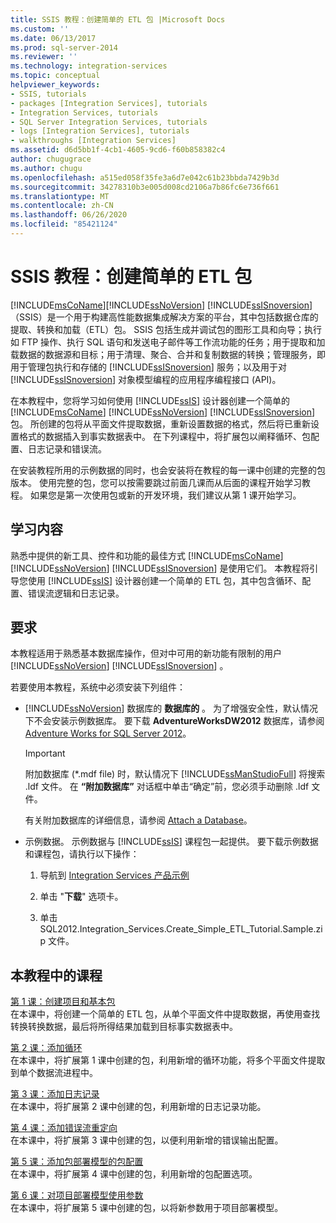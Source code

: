 ```yaml
---
title: SSIS 教程：创建简单的 ETL 包 |Microsoft Docs
ms.custom: ''
ms.date: 06/13/2017
ms.prod: sql-server-2014
ms.reviewer: ''
ms.technology: integration-services
ms.topic: conceptual
helpviewer_keywords:
- SSIS, tutorials
- packages [Integration Services], tutorials
- Integration Services, tutorials
- SQL Server Integration Services, tutorials
- logs [Integration Services], tutorials
- walkthroughs [Integration Services]
ms.assetid: d6d5bb1f-4cb1-4605-9cd6-f60b858382c4
author: chugugrace
ms.author: chugu
ms.openlocfilehash: a515ed058f35fe3a6d7e042c61b23bbda7429b3d
ms.sourcegitcommit: 34278310b3e005d008cd2106a7b86fc6e736f661
ms.translationtype: MT
ms.contentlocale: zh-CN
ms.lasthandoff: 06/26/2020
ms.locfileid: "85421124"
---
```

# <a name="ssis-tutorial-creating-a-simple-etl-package"></a>SSIS 教程：创建简单的 ETL 包
  [!INCLUDE[msCoName](../includes/msconame-md.md)][!INCLUDE[ssNoVersion](../includes/ssnoversion-md.md)] [!INCLUDE[ssISnoversion](../includes/ssisnoversion-md.md)] （SSIS）是一个用于构建高性能数据集成解决方案的平台，其中包括数据仓库的提取、转换和加载（ETL）包。 SSIS 包括生成并调试包的图形工具和向导；执行如 FTP 操作、执行 SQL 语句和发送电子邮件等工作流功能的任务；用于提取和加载数据的数据源和目标；用于清理、聚合、合并和复制数据的转换；管理服务，即用于管理包执行和存储的 [!INCLUDE[ssISnoversion](../includes/ssisnoversion-md.md)] 服务；以及用于对 [!INCLUDE[ssISnoversion](../includes/ssisnoversion-md.md)] 对象模型编程的应用程序编程接口 (API)。  
  
 在本教程中，您将学习如何使用 [!INCLUDE[ssIS](../includes/ssis-md.md)] 设计器创建一个简单的 [!INCLUDE[msCoName](../includes/msconame-md.md)] [!INCLUDE[ssNoVersion](../includes/ssnoversion-md.md)] [!INCLUDE[ssISnoversion](../includes/ssisnoversion-md.md)] 包。 所创建的包将从平面文件提取数据，重新设置数据的格式，然后将已重新设置格式的数据插入到事实数据表中。 在下列课程中，将扩展包以阐释循环、包配置、日志记录和错误流。  
  
 在安装教程所用的示例数据的同时，也会安装将在教程的每一课中创建的完整的包版本。 使用完整的包，您可以按需要跳过前面几课而从后面的课程开始学习教程。 如果您是第一次使用包或新的开发环境，我们建议从第 1 课开始学习。  
  
## <a name="what-you-will-learn"></a>学习内容  
 熟悉中提供的新工具、控件和功能的最佳方式 [!INCLUDE[msCoName](../includes/msconame-md.md)] [!INCLUDE[ssNoVersion](../includes/ssnoversion-md.md)] [!INCLUDE[ssISnoversion](../includes/ssisnoversion-md.md)] 是使用它们。 本教程将引导您使用 [!INCLUDE[ssIS](../includes/ssis-md.md)] 设计器创建一个简单的 ETL 包，其中包含循环、配置、错误流逻辑和日志记录。  
  
## <a name="requirements"></a>要求  
 本教程适用于熟悉基本数据库操作，但对中可用的新功能有限制的用户 [!INCLUDE[ssNoVersion](../includes/ssnoversion-md.md)] [!INCLUDE[ssISnoversion](../includes/ssisnoversion-md.md)] 。  
  
 若要使用本教程，系统中必须安装下列组件：  
  
-   [!INCLUDE[ssNoVersion](../includes/ssnoversion-md.md)] 数据库的 **数据库的** 。 为了增强安全性，默认情况下不会安装示例数据库。 要下载 **AdventureWorksDW2012** 数据库，请参阅 [Adventure Works for SQL Server 2012](https://go.microsoft.com/fwlink/?LinkId=275026)。  
  
    > [!IMPORTANT]  
    >  附加数据库 (\*.mdf file) 时，默认情况下 [!INCLUDE[ssManStudioFull](../includes/ssmanstudiofull-md.md)] 将搜索 .ldf 文件。 在 **“附加数据库”** 对话框中单击“确定”前，您必须手动删除 .ldf 文件。  
    >   
    >  有关附加数据库的详细信息，请参阅 [Attach a Database](../relational-databases/databases/attach-a-database.md)。  
  
-   示例数据。 示例数据与 [!INCLUDE[ssIS](../includes/ssis-md.md)] 课程包一起提供。 要下载示例数据和课程包，请执行以下操作：  
  
    1.  导航到 [Integration Services 产品示例](https://go.microsoft.com/fwlink/?LinkId=275027)  
  
    2.  单击 "**下载**" 选项卡。  
  
    3.  单击 SQL2012.Integration_Services.Create_Simple_ETL_Tutorial.Sample.zip 文件。  
  
## <a name="lessons-in-this-tutorial"></a>本教程中的课程  
 [第 1 课：创建项目和基本包](lesson-1-create-a-project-and-basic-package-with-ssis.md)  
 在本课中，将创建一个简单的 ETL 包，从单个平面文件中提取数据，再使用查找转换转换数据，最后将所得结果加载到目标事实数据表中。  
  
 [第 2 课：添加循环](lesson-2-adding-looping-with-ssis.md)  
 在本课中，将扩展第 1 课中创建的包，利用新增的循环功能，将多个平面文件提取到单个数据流进程中。  
  
 [第 3 课：添加日志记录](lesson-3-add-logging-with-ssis.md)  
 在本课中，将扩展第 2 课中创建的包，利用新增的日志记录功能。  
  
 [第 4 课：添加错误流重定向](lesson-4-add-error-flow-redirection-with-ssis.md)  
 在本课中，将扩展第 3 课中创建的包，以便利用新增的错误输出配置。  
  
 [第 5 课：添加包部署模型的包配置](lesson-5-add-ssis-package-configurations-for-the-package-deployment-model.md)  
 在本课中，将扩展第 4 课中创建的包，利用新增的包配置选项。  
  
 [第 6 课：对项目部署模型使用参数](lesson-6-using-parameters-with-the-project-deployment-model-in-ssis.md)  
 在本课中，将扩展第 5 课中创建的包，以将新参数用于项目部署模型。  
  
  
